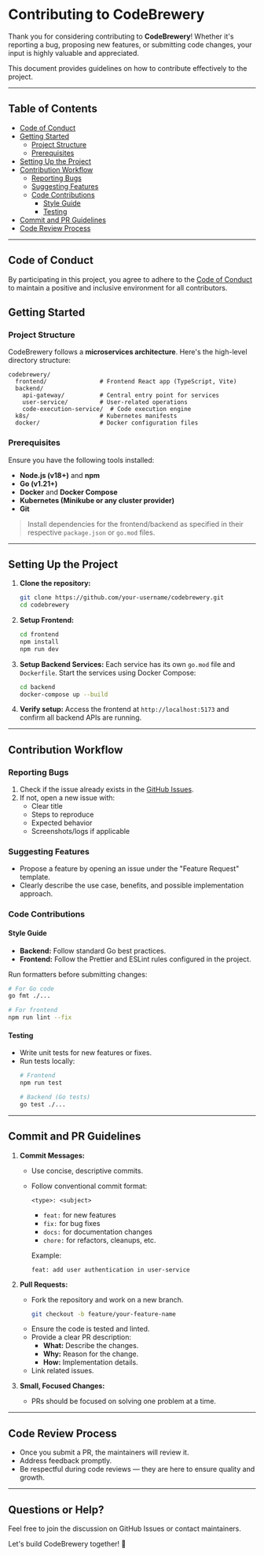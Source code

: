 # Contributing to CodeBrewery

Thank you for considering contributing to **CodeBrewery**! Whether it's reporting a bug, proposing new features, or submitting code changes, your input is highly valuable and appreciated.

This document provides guidelines on how to contribute effectively to the project.

---

## Table of Contents
- [Code of Conduct](#code-of-conduct)
- [Getting Started](#getting-started)
  - [Project Structure](#project-structure)
  - [Prerequisites](#prerequisites)
- [Setting Up the Project](#setting-up-the-project)
- [Contribution Workflow](#contribution-workflow)
  - [Reporting Bugs](#reporting-bugs)
  - [Suggesting Features](#suggesting-features)
  - [Code Contributions](#code-contributions)
    - [Style Guide](#style-guide)
    - [Testing](#testing)
- [Commit and PR Guidelines](#commit-and-pr-guidelines)
- [Code Review Process](#code-review-process)

---

## Code of Conduct

By participating in this project, you agree to adhere to the [Code of Conduct](CODE_OF_CONDUCT.md) to maintain a positive and inclusive environment for all contributors.

## Getting Started

### Project Structure
CodeBrewery follows a **microservices architecture**. Here's the high-level directory structure:

```
codebrewery/
  frontend/               # Frontend React app (TypeScript, Vite)
  backend/
    api-gateway/          # Central entry point for services
    user-service/         # User-related operations
    code-execution-service/  # Code execution engine
  k8s/                    # Kubernetes manifests
  docker/                 # Docker configuration files
```

### Prerequisites
Ensure you have the following tools installed:

- **Node.js (v18+)** and **npm**
- **Go (v1.21+)**
- **Docker** and **Docker Compose**
- **Kubernetes (Minikube or any cluster provider)**
- **Git**

> Install dependencies for the frontend/backend as specified in their respective `package.json` or `go.mod` files.

---

## Setting Up the Project

1. **Clone the repository:**
   ```bash
   git clone https://github.com/your-username/codebrewery.git
   cd codebrewery
   ```

2. **Setup Frontend:**
   ```bash
   cd frontend
   npm install
   npm run dev
   ```

3. **Setup Backend Services:**
   Each service has its own `go.mod` file and `Dockerfile`. Start the services using Docker Compose:
   ```bash
   cd backend
   docker-compose up --build
   ```

4. **Verify setup:**
   Access the frontend at `http://localhost:5173` and confirm all backend APIs are running.

---

## Contribution Workflow

### Reporting Bugs

1. Check if the issue already exists in the [GitHub Issues](https://github.com/your-username/codebrewery/issues).
2. If not, open a new issue with:
   - Clear title
   - Steps to reproduce
   - Expected behavior
   - Screenshots/logs if applicable

### Suggesting Features

- Propose a feature by opening an issue under the "Feature Request" template.
- Clearly describe the use case, benefits, and possible implementation approach.

### Code Contributions

#### Style Guide
- **Backend:** Follow standard Go best practices.
- **Frontend:** Follow the Prettier and ESLint rules configured in the project.

Run formatters before submitting changes:
```bash
# For Go code
go fmt ./...

# For frontend
npm run lint --fix
```

#### Testing
- Write unit tests for new features or fixes.
- Run tests locally:
   ```bash
   # Frontend
   npm run test

   # Backend (Go tests)
   go test ./...
   ```

---

## Commit and PR Guidelines

1. **Commit Messages:**
   - Use concise, descriptive commits.
   - Follow conventional commit format:
     ```
     <type>: <subject>
     ```
     - `feat:` for new features
     - `fix:` for bug fixes
     - `docs:` for documentation changes
     - `chore:` for refactors, cleanups, etc.

     Example:
     ```
     feat: add user authentication in user-service
     ```

2. **Pull Requests:**
   - Fork the repository and work on a new branch.
     ```bash
     git checkout -b feature/your-feature-name
     ```
   - Ensure the code is tested and linted.
   - Provide a clear PR description:
     - **What:** Describe the changes.
     - **Why:** Reason for the change.
     - **How:** Implementation details.
   - Link related issues.

3. **Small, Focused Changes:**
   - PRs should be focused on solving one problem at a time.

---

## Code Review Process

- Once you submit a PR, the maintainers will review it.
- Address feedback promptly.
- Be respectful during code reviews — they are here to ensure quality and growth.

---

## Questions or Help?

Feel free to join the discussion on GitHub Issues or contact maintainers.

Let's build CodeBrewery together! 🚀

